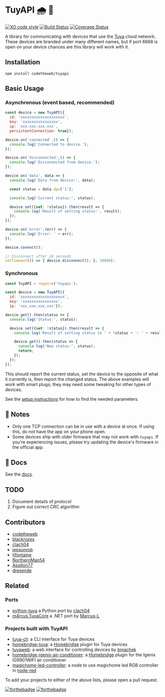 # TuyAPI 🌧 🔌

[![XO code style](https://img.shields.io/badge/code_style-XO-5ed9c7.svg)](https://github.com/sindresorhus/xo)
[![Build Status](https://travis-ci.org/codetheweb/tuyapi.svg?branch=master)](https://travis-ci.org/codetheweb/tuyapi)
[![Coverage Status](https://coveralls.io/repos/github/codetheweb/tuyapi/badge.svg?branch=master)](https://coveralls.io/github/codetheweb/tuyapi?branch=master)

A library for communicating with devices that use the [Tuya](http://tuya.com) cloud network. These devices are branded under many different names, but if port 6668 is open on your device chances are this library will work with it.

## Installation

  `npm install codetheweb/tuyapi`

## Basic Usage

### Asynchronous (event based, recommended)
```javascript
const device = new TuyAPI({
  id: 'xxxxxxxxxxxxxxxxxxxx',
  key: 'xxxxxxxxxxxxxxxx',
  ip: 'xxx.xxx.xxx.xxx',
  persistentConnection: true});

device.on('connected',() => {
  console.log('Connected to device.');
});

device.on('disconnected',() => {
  console.log('Disconnected from device.');
});

device.on('data', data => {
  console.log('Data from device:', data);

  const status = data.dps['1'];

  console.log('Current status:', status);

  device.set({set: !status}).then(result => {
    console.log('Result of setting status:', result);
  });
});

device.on('error',(err) => {
  console.log('Error: ' + err);
});

device.connect();

// Disconnect after 10 seconds
setTimeout(() => { device.disconnect(); }, 10000);
```

### Synchronous
```javascript
const TuyAPI = require('tuyapi');

const device = new TuyAPI({
  id: 'xxxxxxxxxxxxxxxxxxxx',
  key: 'xxxxxxxxxxxxxxxx',
  ip: 'xxx.xxx.xxx.xxx'});

device.get().then(status => {
  console.log('Status:', status);

  device.set({set: !status}).then(result => {
    console.log('Result of setting status to ' + !status + ': ' + result);

    device.get().then(status => {
      console.log('New status:', status);
      return;
    });
  });
});
```

This should report the current status, set the device to the opposite of what it currently is, then report the changed status.  The above examples will work with smart plugs; they may need some tweaking for other types of devices.

See the [setup instructions](docs/SETUP.md) for how to find the needed parameters.


## 📝 Notes
- Only one TCP connection can be in use with a device at once. If using this, do not have the app on your phone open.
- Some devices ship with older firmware that may not work with `tuyapi`.  If you're experiencing issues, please try updating the device's firmware in the official app.


## 📓 Docs

See the [docs](https://codetheweb.github.io/tuyapi/index.html).

## TODO

1. Document details of protocol
2. Figure out correct CRC algorithm

## Contributors

- [codetheweb](https://github.com/codetheweb)
- [blackrozes](https://github.com/blackrozes)
- [clach04](https://github.com/clach04)
- [jepsonrob](https://github.com/jepsonrob)
- [tjfontaine](https://github.com/tjfontaine)
- [NorthernMan54](https://github.com/NorthernMan54)
- [Apollon77](https://github.com/Apollon77)
- [dresende](https://github.com/dresende)

## Related

### Ports
- [python-tuya](https://github.com/clach04/python-tuya) a Python port by [clach04](https://github.com/clach04)
- [m4rcus.TuyaCore](https://github.com/Marcus-L/m4rcus.TuyaCore) a .NET port by [Marcus-L](https://github.com/Marcus-L)

### Projects built with TuyAPI
- [tuya-cli](https://github.com/TuyaAPI/cli): a CLI interface for Tuya devices
- [homebridge-tuya](https://github.com/codetheweb/homebridge-tuya-outlet): a [Homebridge](https://github.com/nfarina/homebridge) plugin for Tuya devices
- [tuyaweb](https://github.com/bmachek/tuyaweb): a web interface for controlling devices by [bmachek](https://github.com/bmachek)
- [homebridge-igenix-air-conditioner](https://github.com/ellneal/homebridge-igenix-air-conditioner): a [Homebridge](https://github.com/nfarina/homebridge) plugin for the Igenix IG9901WIFI air conditioner
- [magichome-led-controller](https://github.com/cajonKA/magichome-led-controller-node): a node to use magichome led RGB controller in [node-red](https://github.com/node-red/node-red)


To add your projects to either of the above lists, please open a pull request.

[![forthebadge](https://forthebadge.com/images/badges/made-with-javascript.svg)](https://forthebadge.com)
[![forthebadge](https://forthebadge.com/images/badges/built-with-love.svg)](https://forthebadge.com)
